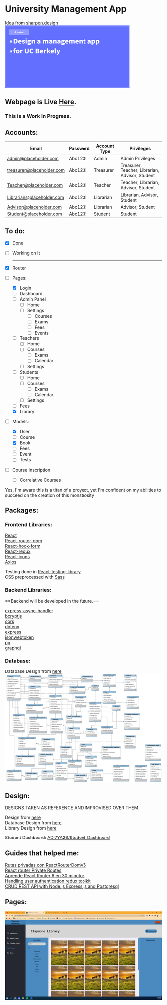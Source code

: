 # University Management App

Idea from [sharpen.design](sharpen.design)  
<img src="./img/Idea.png" width="400" height="200" alt="Idea from sharpen.design">

<h2>Webpage is Live <a href="https://ayosafacundo.github.io/management-app">Here</a>.</h2>
<h3>This is a Work In Progress.</h3>

## Accounts:

| Email | Password | Account Type | Privileges |
| ------- | ------ | ------------ | ---------- |
|   admin@placeholder.com | Abc123! | Admin | Admin Privileges |
|   treasurer@placeholder.com | Abc123! | Treasurer | Treasurer, Teacher, Librarian, Advisor, Student |
|   Teacher@placeholder.com | Abc123! | Teacher | Teacher, Librarian, Advisor, Student |
|   Librarian@placeholder.com | Abc123! | Librarian | Librarian, Advisor, Student | 
|   Advisor@placeholder.com | Abc123! | Librarian | Advisor, Student | 
|   Student@placeholder.com | Abc123! | Student | Student | 


## To do: 

- [X] Done
- [ ] Working on It  
  
  ---

- [X] Router  
- [ ] Pages:  
    - [X] Login      
    - [ ] Dashboard  
    - [ ] Admin Panel    
        - [ ] Home
        - [ ] Settings
            - [ ] Courses  
            - [ ] Exams  
            - [ ] Fees  
            - [ ] Events  
    - [ ] Teachers  
        - [ ] Home  
        - [ ] Courses  
            - [ ] Exams  
            - [ ] Calendar  
        - [ ] Settings  
    - [ ] Students  
        - [ ] Home  
        - [ ] Courses  
            - [ ] Exams  
            - [ ] Calendar  
        - [ ] Settings  
    - [ ] Fees    
    - [X] Library

- [ ] Models:
    - [X] User       
    - [ ] Course       
    - [X] Book       
    - [ ] Fees       
    - [ ] Event    
    - [ ] Tests  
- [ ] Course Inscription  
    - [ ] Correlative Courses  

Yes, I'm aware this is a titan of a proyect, yet I'm confident on my abilities to succeed on the creation of this monstrosity

## Packages:

### Frontend Libraries:  

[React](https://github.com/facebook/react)    
[React-router-dom](https://github.com/remix-run/react-router)  
[React-hook-form](https://react-hook-form.com/get-started/)  
[React-redux](https://react-redux.js.org/)  
[React-icons](https://react-icons.github.io/react-icons/search?q=admi)  
[Axios](https://axios-http.com/)

Testing done in [React-testing-library](https://testing-library.com/docs/react-testing-library/intro/)  
CSS preprocessed with [Sass](https://sass-lang.com/)  

### Backend Libraries:

==Backend will be developed in the future.==

[express-async-handler](https://github.com/Abazhenov/express-async-handler)  
[bcryptjs](https://github.com/dcodeIO/bcrypt.js)  
[cors](https://github.com/expressjs/cors)  
[dotenv](https://github.com/motdotla/dotenv)  
[express](https://expressjs.com/es/)  
[jsonwebtoken](https://www.npmjs.com/package/jsonwebtoken)  
[pg](https://github.com/brianc/node-postgres)  
[graphql](https://graphql.org/)

### Database:

Database Design from [here](https://www.onomastics.kz/uploads/books/abai-qunanbaevnbXtk.pdf)  
<img src="./img/RDB design.png" alt="Made by Shelley Bhatnagar" style="display: block; margin: 0 auto;">


## Design:

DESIGNS TAKEN AS REFERENCE AND IMPROVISED OVER THEM.

Design from [here](https://www.sideprojectors.com/project/13673/university-management-systemadminteacherstudent)  
Database Design from [here](https://www.onomastics.kz/uploads/books/abai-qunanbaevnbXtk.pdf)  
Library Design from [here](https://www.behance.net/gallery/137500455/Book-Books-A-Books-Library-Web-App-Design?tracking_source=search_projects%7CLibrary+Webapp)


Student Dashboard:
[ADi7YA26/Student-Dashboard](https://github.com/ADi7YA26/Student-Dashboard)



## Guides that helped me:  

[Rutas privadas con ReactRouterDomV6](https://www.youtube.com/watch?v=tqc8n3odVp0)  
[React router Private Routes](https://www.robinwieruch.de/react-router-private-routes/)  
[Aprende React Router 6 en 30 minutos](https://www.youtube.com/watch?v=JNhhdkCuyog)  
[Handling user authentication redux toolkit](https://blog.logrocket.com/handling-user-authentication-redux-toolkit/#prerequisites)  
[CRUD REST API with Node.js Express.js and Postgresql](https://blog.logrocket.com/crud-rest-api-node-js-express-postgresql/)

## Pages:

<img src="./img/Library.png" alt="Library Page">